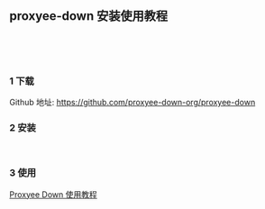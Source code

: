 ## proxyee-down 安装使用教程  

​    

​    

### 1 下载  

Github 地址: [<https://github.com/proxyee-down-org/proxyee-down>](<https://github.com/proxyee-down-org/proxyee-down> "<https://github.com/proxyee-down-org/proxyee-down>")  



### 2 安装    

​    

### 3 使用  

[Proxyee Down 使用教程](<https://github.com/proxyee-down-org/proxyee-down/wiki/%E4%BD%BF%E7%94%A8%E6%95%99%E7%A8%8B> "<https://github.com/proxyee-down-org/proxyee-down/wiki/%E4%BD%BF%E7%94%A8%E6%95%99%E7%A8%8B>")  

